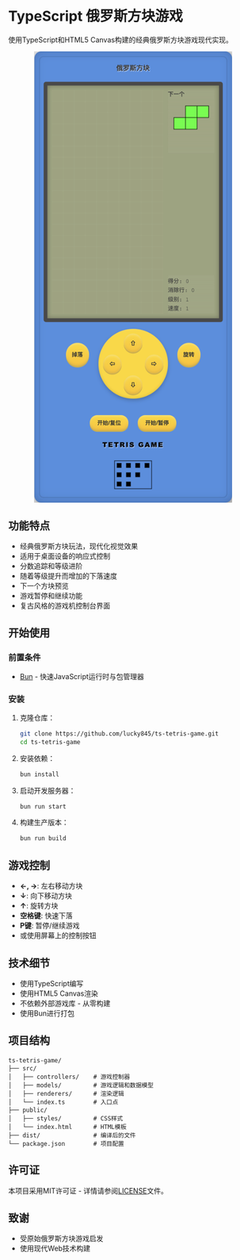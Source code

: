 # TypeScript 俄罗斯方块游戏

使用TypeScript和HTML5 Canvas构建的经典俄罗斯方块游戏现代实现。

<img src="screenshot.png" alt="俄罗斯方块游戏截图" width="400" height="auto" style="display: block; margin: auto;">

## 功能特点

- 经典俄罗斯方块玩法，现代化视觉效果
- 适用于桌面设备的响应式控制
- 分数追踪和等级进阶
- 随着等级提升而增加的下落速度
- 下一个方块预览
- 游戏暂停和继续功能
- 复古风格的游戏机控制台界面

## 开始使用

### 前置条件

- [Bun](https://bun.sh/) - 快速JavaScript运行时与包管理器

### 安装

1. 克隆仓库：
   ```bash
   git clone https://github.com/lucky845/ts-tetris-game.git
   cd ts-tetris-game
   ```

2. 安装依赖：
   ```bash
   bun install
   ```

3. 启动开发服务器：
   ```bash
   bun run start
   ```

4. 构建生产版本：
   ```bash
   bun run build
   ```

## 游戏控制

- **←, →**: 左右移动方块
- **↓**: 向下移动方块
- **↑**: 旋转方块
- **空格键**: 快速下落
- **P键**: 暂停/继续游戏
- 或使用屏幕上的控制按钮

## 技术细节

- 使用TypeScript编写
- 使用HTML5 Canvas渲染
- 不依赖外部游戏库 - 从零构建
- 使用Bun进行打包

## 项目结构

```
ts-tetris-game/
├── src/
│   ├── controllers/    # 游戏控制器
│   ├── models/         # 游戏逻辑和数据模型
│   ├── renderers/      # 渲染逻辑
│   └── index.ts        # 入口点
├── public/
│   ├── styles/         # CSS样式
│   └── index.html      # HTML模板
├── dist/               # 编译后的文件
└── package.json        # 项目配置
```

## 许可证

本项目采用MIT许可证 - 详情请参阅[LICENSE](LICENSE)文件。

## 致谢

- 受原始俄罗斯方块游戏启发
- 使用现代Web技术构建 
